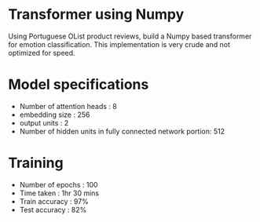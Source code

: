 # Transformer using Numpy
Using Portuguese OList product reviews, build a Numpy based transformer for emotion classification. This implementation is very crude and not optimized for speed.

# Model specifications

* Number of attention heads : 8
* embedding size : 256
* output units : 2
* Number of hidden units in fully connected network portion: 512

# Training
* Number of epochs : 100
* Time taken : 1hr 30 mins
* Train accuracy : 97%
* Test accuracy : 82%
